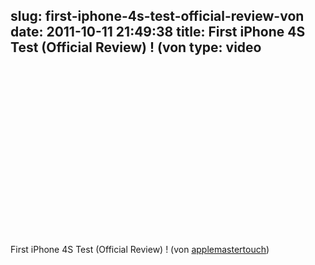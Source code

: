 slug: first-iphone-4s-test-official-review-von
date: 2011-10-11 21:49:38
title: First iPhone 4S Test (Official Review) ! (von 
type: video
---

<object width="480" height="270"><param name="movie" value="http://www.youtube.com/v/Mq-UTP9YU_Q?version=3"></param><param name="allowFullScreen" value="true"></param><param name="allowscriptaccess" value="always"></param><embed src="http://www.youtube.com/v/Mq-UTP9YU_Q?version=3" type="application/x-shockwave-flash" width="480" height="270" allowscriptaccess="always" allowfullscreen="true"></embed></object>

First iPhone 4S Test (Official Review) ! (von [applemastertouch](http://www.youtube.com/watch?v=Mq-UTP9YU_Q&feature=player_embedded))
